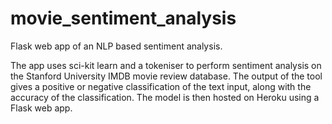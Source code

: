# movie_sentiment_analysis
Flask web app of an NLP based sentiment analysis.

The app uses sci-kit learn and a tokeniser to perform sentiment analysis on the Stanford University IMDB movie review database. 
The output of the tool gives a positive or negative classification of the text input, along with the accuracy of the classification. The model is then hosted on Heroku using a Flask web app.
